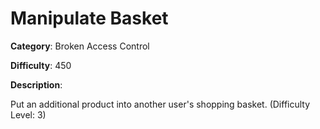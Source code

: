 # Manipulate Basket

**Category**: Broken Access Control

**Difficulty**: 450

**Description**:

Put an additional product into another user's shopping basket. (Difficulty Level: 3)
